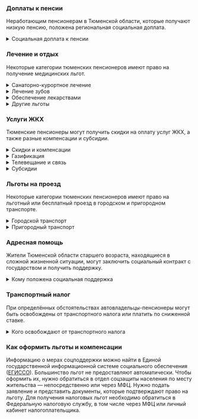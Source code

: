 ### Доплаты к пенсии
Неработающим пенсионерам в Тюменской области, которые получают низкую пенсию, положена региональная социальная доплата. 
<details>
<summary>Социальная доплата к пенсии</summary>
В Тюменской области региональный прожиточный минимум пенсионера ниже общефедерального. Поэтому неработающим пенсионерам с низким размером пенсии производится федеральная социальная доплата к пенсии до прожиточного минимума пенсионера в РФ. В 2021 году эта сумма [составляет]( https://pfr.gov.ru/grazhdanam/pensionres/soc_doplata/~7905) 10 022 рубля. Для назначения указанной выплаты необходимо обращаться в территориальное отделение Пенсионного фонда (ПФР) по месту жительства.     
</details>

### Лечение и отдых
Некоторые категории тюменских пенсионеров имеют право на получение медицинских льгот.  
<details>
<summary>Санаторно-курортное лечение</summary>
В Тюменской области мужчинам старше 60 лет, а женщинам старше 55 лет при наличии ряда заболеваний [предоставляется]( https://docs.cntd.ru/document/819089304) санаторно-курортная путёвка в областной оздоровительный центр на льготных условиях. Она полагается при болезнях нервной и эндокринной систем, расстройстве питания, заболеваниях органов дыхания, а также некоторых других. Путёвка частично оплачивается из собственных средств (от 35 до 50% — в зависимости от дохода пенсионера). Реабилитированным и пострадавшим от репрессий оздоровительная путёвка выделяется бесплатно.  
</details>
<details>
<summary>Лечение зубов</summary>
В Тюменской области все без исключения пенсионеры имеют право на изготовление и ремонт зубных протезов за счёт местного бюджета. Стоматологические услуги по изготовлению и ремонту зубных протезов они оплачивают сами, а затем получают компенсацию этих расходов, но в пределах установленных тарифов. Льгота не распространяется на протезы из металлокерамики, драгоценных и других дорогостоящих материалов.
</details>
<details>
<summary>Обеспечение лекарствами</summary>
Труженики тыла, реабилитированные и пострадавшие от репрессий пенсионеры [приобретают]( https://docs.cntd.ru/document/802047915) лекарства по рецептам врача за половину стоимости.
</details>
<details>
<summary>Другие льготы</summary>
Ветераны труда и труженики тыла сохраняют обслуживание в поликлиниках и других медицинских учреждениях, к которым они были прикреплены до выхода на пенсию. Медицинскую помощь вне очереди получают свердловские ветераны труда, труженики тыла и реабилитированные и пострадавшие от репрессий пенсионеры. Внеочередной приём в дома-интернаты для престарелых и инвалидов, учреждения социального обслуживания предоставляется труженикам тыла, реабилитированным и пострадавшим от политических репрессий пенсионерам.
</details>


### Услуги ЖКХ
Тюменские пенсионеры могут получить скидки на оплату услуг ЖКХ, а также разные компенсации и субсидии. 
<details>
<summary>Скидки и компенсации</summary>
Ветеранам труда, труженикам, тыла реабилитированным и пострадавшим от репрессий пенсионерам полагается компенсация в размере 50% на оплату жилого помещения и коммунальных услуг, а также оплату капремонта. В Тюменской области льготу [получают]( https://docs.cntd.ru/document/802047915) также члены семьи инвалидов и пенсионеров, реабилитированных или пострадавших от репрессий. 
Одиноких неработающих пенсионеров по достижении 70 лет освобождают от взносов на капремонт на 50%, а с 80-летнего возраста они вообще не платят за капремонт. Льгота распространяется и на граждан этого возраста, если семья состоит из неработающих пенсионеров (от 60 лет — мужчины и от 55 лет — женщины) или инвалидов I и II групп. 
</details>
<details>
<summary>Газификация</summary>
В Тюменской области все одиноко проживающие пенсионеры или семьи, признанные малоимущими, а также инвалиды, ветераны труда и труженики тыла, реабилитированные и пострадавшие от репрессий, блокадники, чернобыльцы и ряд других льготников могут получить выплату на [газификацию]( https://docs.cntd.ru/document/819049265) своих домов или квартир. Её размер определяется исходя из стоимости работ, но не более 40 тысяч рублей.
</details>
<details>
<summary>Телевещание и связь</summary>
Реабилитированные и пострадавшие от репрессий пенсионеры [имеют право]( https://docs.cntd.ru/document/802047915) на внеочередную установку телефона. Расходы, связанные с установкой телефонного аппарата, полностью компенсируются реабилитированным пенсионерам. 
Тюменским ветеранам труда возмещаются расходы на оплату квартирного телефона (150 рублей в месяц), а также они оплачивают только половину стоимости услуг пользования радиоточкой и коллективной антенной (кроме спутниковой и кабельной). 
</details>
<details>
<summary>Субсидии</summary>
Пенсионеры могут получить субсидию на оплату услуг ЖКХ при расходах на «коммуналку» 22% совокупного дохода семьи. 
</details>

### Льготы на проезд
Некоторые категории тюменских пенсионеров имеют право на льготный или бесплатный проезд в городском и пригородном транспорте. 
<details>
<summary>Городской транспорт</summary>
В Тюменской области ветеранам труда, труженикам тыла, реабилитированным и пострадавшим от репрессий пенсионерам [возмещаются]( https://docs.cntd.ru/document/802047915) расходы по тарифам на оплату проезда на всех видах городского транспорта, а также автомобильного пригородного и междугороднего в пределах области (кроме такси). 
</details>
<details>
<summary>Пригородный транспорт</summary>
Проезд на железнодорожном и водном транспорте пригородного сообщения полностью компенсируется реабилитированным и пострадавшим от репрессий, в размере 50% — труженикам тыла, а также в сроки действия сезонных тарифов ветеранам труда.
</details>


### Адресная помощь
Жители Тюменской области старшего возраста, находящиеся в сложной жизненной ситуации, могут заключить социальный контракт с государством и получить поддержку.
<details>
<summary>Кому положена социальная поддержка</summary>
Пенсионерам, оказавшимся в трудной жизненной ситуации по не зависящим от них причинам, оказывается адресная помощь. Это могут быть единовременные денежные выплаты или ежемесячные социальные пособия. Также нуждающимся пенсионерам выделяются медикаменты, одежда и обувь. Кроме того, им могут провести ремонт жилого помещения или организовать уход по медицинским показаниям, а также оказать другую помощь. С пенсионерами также может быть заключён социальный контракт.
</details>

### Транспортный налог
При определённых обстоятельствах автовладельцы-пенсионеры могут быть освобождены от транспортного налога или платить по сниженной ставке. 
<details>
<summary>Кого освобождают от транспортного налога</summary>
Тюменские пенсионеры, а также мужчины старше 60 лет, а женщины — старше 55 лет, владеющие автомобилями мощностью от 100 до 120 л. с., [получают]( https://www.nalog.ru/rn77/service/tax/d1110162/) налоговую скидку 75%. Освобождение от транспортного налога предусмотрено для инвалидов и чернобыльцев. Не нужно платить налог владельцам легковых авто до 100 л. с., электромобилей с мощностью до 150 л. с., а также мотоциклов и мотороллеров, произведённых в России и странах СНГ. 
</details>


### Как оформить льготы и компенсации

Информацию о мерах соцподдержки можно найти в Единой государственной информационной системе социального обеспечения ([ЕГИССО]( http://egisso.ru/site/client/#/)). Большинство льгот не предоставляют автоматически. Чтобы оформить их, нужно обратиться в отдел соцзащиты населения по месту жительства — непосредственно или через МФЦ. Нужно подать заявление и представить документы, которые подтверждают право на льготу. Для получения налоговых льгот необходимо обратиться в Федеральную налоговую службу, в том числе через МФЦ или личный кабинет налогоплательщика.











